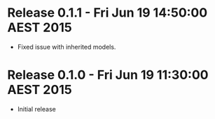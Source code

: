 # Release 0.1.1 - Fri Jun 19 14:50:00 AEST 2015

- Fixed issue with inherited models.

# Release 0.1.0 - Fri Jun 19 11:30:00 AEST 2015

- Initial release
